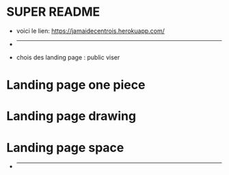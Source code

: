 # SUPER README

* voici le lien: https://jamaidecentrois.herokuapp.com/

* -------------------------------------------------
* chois des landing page : public viser

# Landing page one piece
# Landing page drawing
# Landing page space
* -------------------------------------------------

